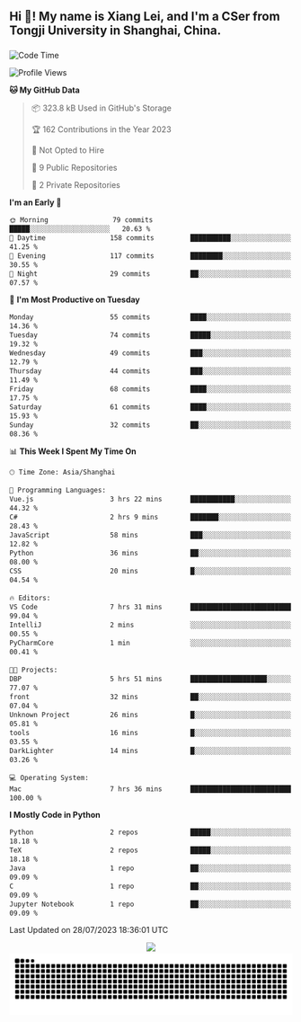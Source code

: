 <h2 align="left">Hi 👋! My name is Xiang Lei, and I'm a CSer from Tongji University in Shanghai, China.</h2>

###

<!--START_SECTION:waka-->
![Code Time](http://img.shields.io/badge/Code%20Time-90%20hrs%2043%20mins-blue)

![Profile Views](http://img.shields.io/badge/Profile%20Views-223-blue)

**🐱 My GitHub Data** 

> 📦 323.8 kB Used in GitHub's Storage 
 > 
> 🏆 162 Contributions in the Year 2023
 > 
> 🚫 Not Opted to Hire
 > 
> 📜 9 Public Repositories 
 > 
> 🔑 2 Private Repositories 
 > 
**I'm an Early 🐤** 

```text
🌞 Morning                79 commits          █████░░░░░░░░░░░░░░░░░░░░   20.63 % 
🌆 Daytime                158 commits         ██████████░░░░░░░░░░░░░░░   41.25 % 
🌃 Evening                117 commits         ████████░░░░░░░░░░░░░░░░░   30.55 % 
🌙 Night                  29 commits          ██░░░░░░░░░░░░░░░░░░░░░░░   07.57 % 
```
📅 **I'm Most Productive on Tuesday** 

```text
Monday                   55 commits          ████░░░░░░░░░░░░░░░░░░░░░   14.36 % 
Tuesday                  74 commits          █████░░░░░░░░░░░░░░░░░░░░   19.32 % 
Wednesday                49 commits          ███░░░░░░░░░░░░░░░░░░░░░░   12.79 % 
Thursday                 44 commits          ███░░░░░░░░░░░░░░░░░░░░░░   11.49 % 
Friday                   68 commits          ████░░░░░░░░░░░░░░░░░░░░░   17.75 % 
Saturday                 61 commits          ████░░░░░░░░░░░░░░░░░░░░░   15.93 % 
Sunday                   32 commits          ██░░░░░░░░░░░░░░░░░░░░░░░   08.36 % 
```


📊 **This Week I Spent My Time On** 

```text
🕑︎ Time Zone: Asia/Shanghai

💬 Programming Languages: 
Vue.js                   3 hrs 22 mins       ███████████░░░░░░░░░░░░░░   44.32 % 
C#                       2 hrs 9 mins        ███████░░░░░░░░░░░░░░░░░░   28.43 % 
JavaScript               58 mins             ███░░░░░░░░░░░░░░░░░░░░░░   12.82 % 
Python                   36 mins             ██░░░░░░░░░░░░░░░░░░░░░░░   08.00 % 
CSS                      20 mins             █░░░░░░░░░░░░░░░░░░░░░░░░   04.54 % 

🔥 Editors: 
VS Code                  7 hrs 31 mins       █████████████████████████   99.04 % 
IntelliJ                 2 mins              ░░░░░░░░░░░░░░░░░░░░░░░░░   00.55 % 
PyCharmCore              1 min               ░░░░░░░░░░░░░░░░░░░░░░░░░   00.41 % 

🐱‍💻 Projects: 
DBP                      5 hrs 51 mins       ███████████████████░░░░░░   77.07 % 
front                    32 mins             ██░░░░░░░░░░░░░░░░░░░░░░░   07.04 % 
Unknown Project          26 mins             █░░░░░░░░░░░░░░░░░░░░░░░░   05.81 % 
tools                    16 mins             █░░░░░░░░░░░░░░░░░░░░░░░░   03.55 % 
DarkLighter              14 mins             █░░░░░░░░░░░░░░░░░░░░░░░░   03.26 % 

💻 Operating System: 
Mac                      7 hrs 36 mins       █████████████████████████   100.00 % 
```

**I Mostly Code in Python** 

```text
Python                   2 repos             █████░░░░░░░░░░░░░░░░░░░░   18.18 % 
TeX                      2 repos             █████░░░░░░░░░░░░░░░░░░░░   18.18 % 
Java                     1 repo              ██░░░░░░░░░░░░░░░░░░░░░░░   09.09 % 
C                        1 repo              ██░░░░░░░░░░░░░░░░░░░░░░░   09.09 % 
Jupyter Notebook         1 repo              ██░░░░░░░░░░░░░░░░░░░░░░░   09.09 % 
```




 Last Updated on 28/07/2023 18:36:01 UTC
<!--END_SECTION:waka-->

<div align="center">
  <img src="https://github-readme-stats.vercel.app/api?username=Lei00764&show_icons=true&theme=radical" />
 </div>

 <div align="center">

<picture>
  <source media="(prefers-color-scheme: dark)" srcset="https://raw.githubusercontent.com/Lei00764/Lei00764/output/github-contribution-grid-snake-dark.svg">
  <source media="(prefers-color-scheme: light)" srcset="https://raw.githubusercontent.com/Lei00764/Lei00764/output/github-contribution-grid-snake.svg">
  <img alt="github contribution grid snake animation" src="https://raw.githubusercontent.com/Lei00764/Lei00764/output/github-contribution-grid-snake.svg">
</picture>

</div>




